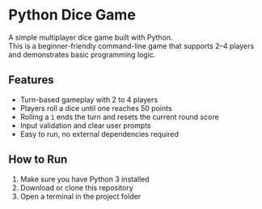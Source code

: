 # Python Dice Game

A simple multiplayer dice game built with Python.  
This is a beginner-friendly command-line game that supports 2–4 players and demonstrates basic programming logic.

## Features

- Turn-based gameplay with 2 to 4 players
- Players roll a dice until one reaches 50 points
- Rolling a `1` ends the turn and resets the current round score
- Input validation and clear user prompts
- Easy to run, no external dependencies required

## How to Run

1. Make sure you have Python 3 installed
2. Download or clone this repository
3. Open a terminal in the project folder
